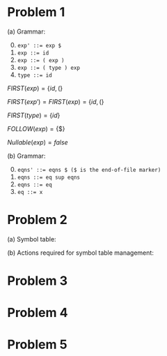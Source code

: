 # Problem 1

(a) Grammar:

0. `exp' ::= exp $`
1. `exp ::= id`
2. `exp ::= ( exp )`
3. `exp ::= ( type ) exp`
4. `type ::= id`


$FIRST(exp) = \lbrace id, ( \rbrace$

$FIRST(exp') = FIRST(exp) = \lbrace id, ( \rbrace$

$FIRST(type) = \lbrace id \rbrace$

$FOLLOW(exp) = \lbrace \$ \rbrace$

$Nullable(exp) = false$


(b) Grammar:

0. `eqns' ::= eqns $ ($ is the end-of-file marker)`
1. `eqns ::= eq sup eqns`
2. `eqns ::= eq`
3. `eq ::= x`


# Problem 2

(a) Symbol table:


(b) Actions required for symbol table management:


# Problem 3



# Problem 4


# Problem 5

